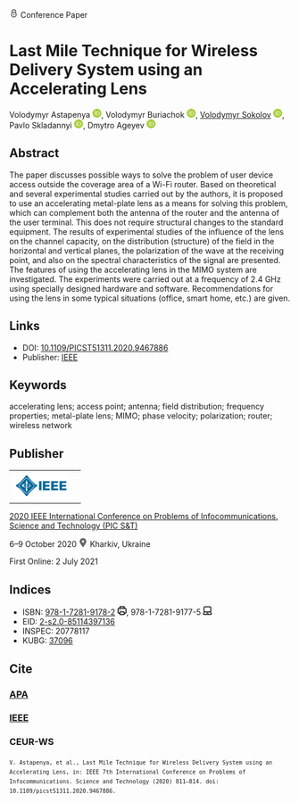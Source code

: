 <img src="/icons/lock.svg" width="16" height="16"> Conference Paper

# Last Mile Technique for Wireless Delivery System using an Accelerating Lens

Volodymyr Astapenya <a href="https://orcid.org/0000-0003-0124-216X" target="_blank"><img src="/icons/orcid.svg" width="16" height="16"></a>,
Volodymyr Buriachok <a href="https://orcid.org/0000-0002-4055-1494" target="_blank"><img src="/icons/orcid.svg" width="16" height="16"></a>,
<a href="/">Volodymyr Sokolov</a> <a href="https://orcid.org/0000-0002-9349-7946" target="_blank"><img src="/icons/orcid.svg" width="16" height="16"></a>,
Pavlo Skladannyi <a href="https://orcid.org/0000-0002-7775-6039" target="_blank"><img src="/icons/orcid.svg" width="16" height="16"></a>,
Dmytro Ageyev <a href="https://orcid.org/0000-0002-2686-3854" target="_blank"><img src="/icons/orcid.svg" width="16" height="16"></a>

## Abstract

The paper discusses possible ways to solve the problem of user device access outside the coverage area of a Wi-Fi router. Based on theoretical and several experimental studies carried out by the authors, it is proposed to use an accelerating metal-plate lens as a means for solving this problem, which can complement both the antenna of the router and the antenna of the user terminal. This does not require structural changes to the standard equipment. The results of experimental studies of the influence of the lens on the channel capacity, on the distribution (structure) of the field in the horizontal and vertical planes, the polarization of the wave at the receiving point, and also on the spectral characteristics of the signal are presented. The features of using the accelerating lens in the MIMO system are investigated. The experiments were carried out at a frequency of 2.4 GHz using specially designed hardware and software. Recommendations for using the lens in some typical situations (office, smart home, etc.) are given.

## Links

* DOI: [10.1109/PICST51311.2020.9467886](https://doi.org/10.1109/PICST51311.2020.9467886) 
* Publisher: [IEEE](https://ieeexplore.ieee.org/document/9467886)

## Keywords

accelerating lens; access point; antenna; field distribution; frequency properties; metal-plate lens; MIMO; phase velocity; polarization; router; wireless network

## Publisher

<table>
<tr>
<td>
<img src="/icons/ieee.svg" height="50">
</td>
<td style="text-align: left;">
<span class="__dimensions_badge_embed__" data-doi="10.1109/PICST51311.2020.9467886" data-hide-zero-citations="true"></span><script async src="https://badge.dimensions.ai/badge.js" charset="utf-8"></script>
</td>
</tr>
</table>

[2020 IEEE International Conference on Problems of Infocommunications. Science and Technology (PIC S&T)](https://ieeexplore.ieee.org/xpl/conhome/9467832/proceeding)

6–9 October 2020 <img src="/icons/location-pin.svg" width="16" height="16"> Kharkiv, Ukraine

First Online: 2 July 2021

## Indices

* ISBN: [978-1-7281-9178-2](https://isbnsearch.org/isbn/978-1-7281-9178-2) <img src="/icons/print.svg" width="16" height="16">, 978-1-7281-9177-5 <img src="/icons/online.svg" width="16" height="16">
* EID: [2-s2.0-85114397136](http://www.scopus.com/record/display.url?origin=inward&eid=2-s2.0-85114397136)
* INSPEC: 20778117
* KUBG: [37096](http://elibrary.kubg.edu.ua/id/eprint/37096/)

## Cite

### [APA](https://citation.crosscite.org/format?doi=10.1109/PICST51311.2020.9467886&style=apa&lang=en-US)

### [IEEE](https://citation.crosscite.org/format?doi=10.1109/PICST51311.2020.9467886&style=ieee&lang=en-US)

### CEUR-WS

<small>`V. Astapenya, et al., Last Mile Technique for Wireless Delivery System using an Accelerating Lens, in: IEEE 7th International Conference on Problems of Infocommunications. Science and Technology (2020) 811–814. doi: 10.1109/picst51311.2020.9467886.`</small>